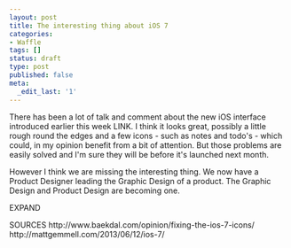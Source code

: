 ```yaml
---
layout: post
title: The interesting thing about iOS 7
categories:
- Waffle
tags: []
status: draft
type: post
published: false
meta:
  _edit_last: '1'
---
```

<p>There has been a lot of talk and comment about the new iOS interface introduced earlier this week LINK. I think it looks great, possibly a little rough round the edges and a few icons - such as notes and todo's - which could, in my opinion benefit from a bit of attention. But those problems are easily solved and I'm sure they will be before it's launched next month.</p>

<p>However I think we are missing the interesting thing. We now have a Product Designer leading the Graphic Design of a product. The Graphic Design and Product Design are becoming one.</p>

<p>EXPAND</p>

<p>SOURCES
http://www.baekdal.com/opinion/fixing-the-ios-7-icons/
http://mattgemmell.com/2013/06/12/ios-7/</p>
